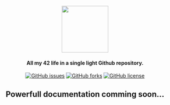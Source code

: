 <p align="center"><img src="https://raw.githubusercontent.com/kube/vscode-42header/master/42.png" width=128></p>
<h4 align="center">All my 42 life in a single light Github repository.</h4>
<p align="center">
  <a href="https://github.com/dalexhd/42-madrid/issues"><img alt="GitHub issues" src="https://img.shields.io/github/issues/dalexhd/42-madrid?label=Issues"></a>
  <a href="https://github.com/dalexhd/42-madrid/network"><img alt="GitHub forks" src="https://img.shields.io/github/forks/dalexhd/42-madrid?label=Forks"></a>
  <a href="https://github.com/dalexhd/42-madrid"><img alt="GitHub license" src="https://img.shields.io/github/license/dalexhd/42-madrid?label=License"></a>
</p>
<h2 align="center">
  Powerfull documentation comming soon...
</h2>
